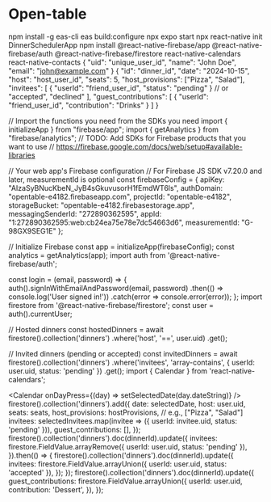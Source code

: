 # Open-table
npm install -g eas-cli
eas build:configure
npx expo start
npx react-native init 
DinnerSchedulerApp
​​​​​​​​​​​​​​​​​​​​​​​​​​​​​​​​​​​​​​​​​​​​​​​​​​npm install @react-native-firebase/app 
@react-native-firebase/auth @react-native-firebase/firestore react-native-calendars react-native-contacts
​​​​​​​​​​​​​​​​​​​​​​​​​​​​​​​​​​​​​​​​​​​​​​​​​​{
  "uid": "unique_user_id",
  "name": "John Doe",
  "email": "john@example.com"
}
​​​​​​​​​​​​​​​​​​​​​​​​​​​​​​​​​​​​​​​​​​​​​​​​​​{
  "id": "dinner_id",
  "date": "2024-10-15",
  "host": "host_user_id",
  "seats": 5,
  "host_provisions": ["Pizza", "Salad"],
  "invitees": [
    { "userId": "friend_user_id", "status": "pending" }  // or "accepted", "declined"
  ],
  "guest_contributions": [
    { "userId": "friend_user_id", "contribution": "Drinks" }
  ]
}
​​​​​​​​​​​​​​​​​​​​​​​​​​​​​​​​​​​​​​​​​​​​​​​​​​

// Import the functions you need from the SDKs you need
import { initializeApp } from "firebase/app";
import { getAnalytics } from "firebase/analytics";
// TODO: Add SDKs for Firebase products that you want to use
// https://firebase.google.com/docs/web/setup#available-libraries

// Your web app's Firebase configuration
// For Firebase JS SDK v7.20.0 and later, measurementId is optional
const firebaseConfig = {
  apiKey: "AIzaSyBNucKbeN_JyB4sGkuvusorH1fEmdWT6ls",
  authDomain: "opentable-e4182.firebaseapp.com",
  projectId: "opentable-e4182",
  storageBucket: "opentable-e4182.firebasestorage.app",
  messagingSenderId: "272890362595",
  appId: "1:272890362595:web:cb24ea75e78e7dc54663d6",
  measurementId: "G-98GX9SEG1E"
};

// Initialize Firebase
const app = initializeApp(firebaseConfig);
const analytics = getAnalytics(app);
​​​​​​​​​​​​​​​​​​​​​​​​​​​​​​​​​​​​​​​​​​​import auth from '@react-native-firebase/auth';

const login = (email, password) => {
  auth().signInWithEmailAndPassword(email, password)
    .then(() => console.log('User signed in!'))
    .catch(error => console.error(error));
};
​​​​​​​​​​​​​​​​​​​​​​​​​​​​​​​​​​​​​​​​​​​​​​​​​​import firestore from '@react-native-firebase/firestore';
const user = auth().currentUser;

// Hosted dinners
const hostedDinners = await firestore().collection('dinners')
  .where('host', '==', user.uid)
  .get();

// Invited dinners (pending or accepted)
const invitedDinners = await firestore().collection('dinners')
  .where('invitees', 'array-contains', { userId: user.uid, status: 'pending' })
  .get();
​​​​​​​​​​​​​​​​​​​​​​​​​​​​​​​​​​​​​​​​​​​​​​​​​​import { Calendar } from 'react-native-calendars';

<Calendar onDayPress={(day) => setSelectedDate(day.dateString)} />
​​​​​​​​​​​​​​​​​​​​​​​​​​​​​​​​​​​​​​​​​​​​​​​​​​firestore().collection('dinners').add({
  date: selectedDate,
  host: user.uid,
  seats: seats,
  host_provisions: hostProvisions, // e.g., ["Pizza", "Salad"]
  invitees: selectedInvitees.map(invitee => ({ userId: invitee.uid, status: 'pending' })),
  guest_contributions: [],
});
​​​​​​​​​​​​​​​​​​​​​​​​​​​​​​​​​​​​​​​​​​​​​​​​​​firestore().collection('dinners').doc(dinnerId).update({
  invitees: firestore.FieldValue.arrayRemove({ userId: user.uid, status: 'pending' }),
}).then(() => {
  firestore().collection('dinners').doc(dinnerId).update({
    invitees: firestore.FieldValue.arrayUnion({ userId: user.uid, status: 'accepted' }),
  });
});
​​​​​​​​​​​​​​​​​​​​​​​​​​​​​​​​​​​​​​​​​​​​​​​​​​firestore().collection('dinners').doc(dinnerId).update({
  guest_contributions: firestore.FieldValue.arrayUnion({
    userId: user.uid,
    contribution: 'Dessert',
  }),
});
​​​​​​​​​​​​​​​​​​​​​​​​​​​​​​​​​​​​​​​​​​​​​​​​​​